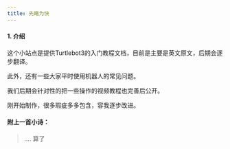```yaml
---
title: 先睹为快
---
```


#### 1. 介绍

这个小站点是提供Turtlebot3的入门教程文档，目前是主要是英文原文，后期会逐步翻译。

此外，还有一些大家平时使用机器人的常见问题。

我们后期会针对性的把一些操作的视频教程也完善后公开。



刚开始制作，很多瑕疵多多包含，容我逐步改进。



#### 附上一首小诗：

> .... 算了

